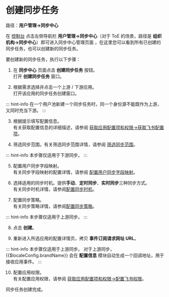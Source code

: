 # 创建同步任务

<LastUpdated/>

路径：**用户管理->同步中心**

在 [控制台](https://console.authing.cn/) 点击左侧导航栏 **用户管理->同步中心**（对于 ToE 的场景，路径是 **组织机构->同步中心**）即可进入同步中心管理页面 ，在这里您可以看到所有已创建的同步任务，也可以创建新的同步任务。

要创建新的同步任务，执行以下步骤：

1. 在 **同步中心** 页面点击 **创建同步任务** 按钮。</br>
打开 **创建同步任务** 窗口。

2. 根据需求选择并点击一个上游 / 下游应用。</br>打开该应用的同步任务创建窗口。

::: hint-info
在一个用户池新建一个同步任务时，同一个身份源不能既作为上游，又同时充当下游。
:::

3. 根据提示填写配置信息。</br>有关获取配置信息的详细描述，请参阅 [获取应用配置项和权限->获取飞书配置项](/guides/sync-new/create-sync-new/get-config-new/feishu.md#获取飞书配置项)。

4. 筛选同步范围。有关筛选同步范围详情，请参阅 [筛选同步范围](/guides/sync-new/create-sync-new/sync-scope-new.md)。

::: hint-info
本步骤仅适用于下游同步。
:::

5. 配置用户同步字段映射。</br>有关同步字段映射的配置详情，请参阅 [配置用户同步字段映射](/guides/sync-new/create-sync-new/field-mapping-new.md)。

6. 选择适用的同步时机。提供**手动**、**定时同步**、**实时同步**三种同步方式。</br>有关同步时机详情，请参阅[配置同步时机](/guides/sync-new/create-sync-new/sync-type-new.md)。

7. 配置同步策略。</br>有关同步策略详情，请参阅[配置同步策略](/guides/sync-new/create-sync-new/sync-policy-new.md)。

::: hint-info
本步骤仅适用于上游同步。
:::

8. 点击 **创建**。

9. 重新进入所选应用的配置详情页，拷贝 **事件订阅请求网址 URL**。

::: hint-info
本步骤仅适用于上游同步。
对于上游同步，{{$localeConfig.brandName}} 会在 **配置信息** 模块自动生成一个回调地址，用于接收应用事件。
:::

10. 配置应用权限。</br>有关配置应用权限，请参阅 [获取应用配置项和权限->配置飞书权限](/guides/sync-new/create-sync-new/get-config-new/feishu.md#配置飞书权限)。

同步任务创建完成。